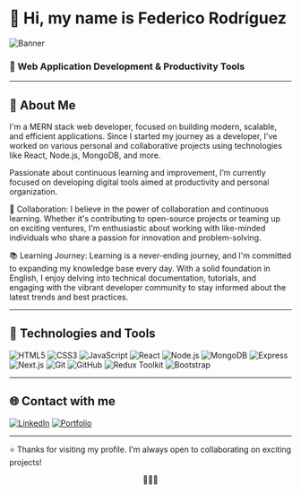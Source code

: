 # 👋 Hi, my name is Federico Rodríguez

![Banner](https://i.imgur.com/7ddvT4t.png) <!-- Puedes reemplazar esto por una imagen personalizada tuya -->

### 🧠 Web Application Development & Productivity Tools

---

## 💬 About Me
I'm a MERN stack web developer, focused on building modern, scalable, and efficient applications. Since I started my journey as a developer, I've worked on various personal and collaborative projects using technologies like React, Node.js, MongoDB, and more.

Passionate about continuous learning and improvement, I’m currently focused on developing digital tools aimed at productivity and personal organization.

<p align="left">🌟 Collaboration:
I believe in the power of collaboration and continuous learning. Whether it's contributing to open-source projects or teaming up on exciting ventures, I'm enthusiastic about working with like-minded individuals who share a passion for innovation and problem-solving.</p>

<p align="left">📚 Learning Journey:
Learning is a never-ending journey, and I'm committed to expanding my knowledge base every day. With a solid foundation in English, I enjoy delving into technical documentation, tutorials, and engaging with the vibrant developer community to stay informed about the latest trends and best practices.</p>

---

## 🚀 Technologies and Tools

![HTML5](https://img.shields.io/badge/-HTML5-E34F26?logo=html5&logoColor=white)
![CSS3](https://img.shields.io/badge/-CSS3-1572B6?logo=css3&logoColor=white)
![JavaScript](https://img.shields.io/badge/-JavaScript-F7DF1E?logo=javascript&logoColor=black)
![React](https://img.shields.io/badge/-React-61DAFB?logo=react&logoColor=black)
![Node.js](https://img.shields.io/badge/-Node.js-339933?logo=nodedotjs&logoColor=white)
![MongoDB](https://img.shields.io/badge/-MongoDB-47A248?logo=mongodb&logoColor=white)
![Express](https://img.shields.io/badge/-Express-000000?logo=express&logoColor=white)
![Next.js](https://img.shields.io/badge/-Next.js-000000?logo=next.js&logoColor=white)
![Git](https://img.shields.io/badge/-Git-F05032?logo=git&logoColor=white)
![GitHub](https://img.shields.io/badge/-GitHub-181717?logo=github&logoColor=white)
![Redux Toolkit](https://img.shields.io/badge/-Redux-764ABC?logo=redux&logoColor=white)
![Bootstrap](https://img.shields.io/badge/-Bootstrap-7952B3?logo=bootstrap&logoColor=white)

---

## 🌐 Contact with me

[![LinkedIn](https://img.shields.io/badge/-LinkedIn-0077B5?logo=linkedin&logoColor=white)](www.linkedin.com/in/federico-emanuel-rodriguez-carpio-9a05611ab)
[![Portfolio](https://img.shields.io/badge/-Sitio_Web-000000?logo=about.me&logoColor=white)](https://portfolio-federicorodriguez7s-projects.vercel.app)

---

⭐ Thanks for visiting my profile. I'm always open to collaborating on exciting projects!

<p align="center">🩵🤍🩵</p>
